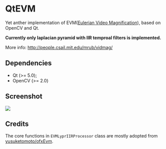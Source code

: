QtEVM
=====

Yet anther implementation of EVM([Eulerian Video Magnification](http://people.csail.mit.edu/mrub/vidmag/)), based on OpenCV and Qt.

**Currently only laplacian pyramid with IIR temproal filters is implemented.**

More info: http://people.csail.mit.edu/mrub/vidmag/

## Dependencies ##

* Qt (>= 5.0);
* OpenCV (>= 2.0)

## Screenshot ##

![](https://raw2.github.com/wzpan/QtEVM/master/Screenshots/QtEVM.png)

## Credits ##

The core functions in `EVMLyprIIRProcessor` class are mostly adopted from [yusuketomoto/ofxEvm](https://github.com/yusuketomoto/ofxEvm).
